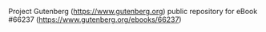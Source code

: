 Project Gutenberg (https://www.gutenberg.org) public repository for
eBook #66237 (https://www.gutenberg.org/ebooks/66237)
